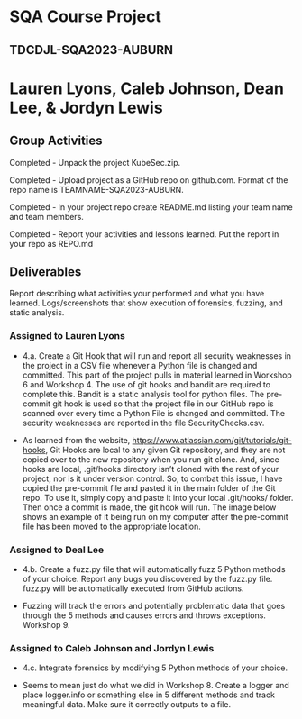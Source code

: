 # SQA Course Project
## TDCDJL-SQA2023-AUBURN
# Lauren Lyons, Caleb Johnson, Dean Lee, & Jordyn Lewis

## Group Activities
Completed - Unpack the project KubeSec.zip.

Completed - Upload project as a GitHub repo on github.com. Format of the repo name is TEAMNAME-SQA2023-AUBURN.

Completed - In your project repo create README.md listing your team name and team members.

Completed - Report your activities and lessons learned. Put the report in your repo as REPO.md

## Deliverables

Report describing what activities your performed and what you have learned.
Logs/screenshots that show execution of forensics, fuzzing, and static analysis.

### Assigned to Lauren Lyons
- 4.a. Create a Git Hook that will run and report all security weaknesses in the project in a CSV file whenever a Python file is changed and committed.
This part of the project pulls in material learned in Workshop 6 and Workshop 4. The use of git hooks and bandit are required to complete this. Bandit is a 
static analysis tool for python files. The pre-commit git hook is used so that the project file in our GitHub repo is scanned over every time a Python File 
is changed and committed. The security weaknesses are reported in the file SecurityChecks.csv.

- As learned from the website, https://www.atlassian.com/git/tutorials/git-hooks, Git Hooks are local to any given Git repository, and they are not copied over
to the new repository when you run git clone. And, since hooks are local, .git/hooks directory isn’t cloned with the rest of your project, nor is it under 
version control. So, to combat this issue, I have copied the pre-commit file and pasted it in the main folder of the Git repo. To use it, simply copy and
paste it into your local .git/hooks/ folder. Then once a commit is made, the git hook will run. The image below shows an example of it being run on my 
computer after the pre-commit file has been moved to the appropriate location.

### Assigned to Deal Lee
- 4.b. Create a fuzz.py file that will automatically fuzz 5 Python methods of your choice. Report any bugs you discovered by the fuzz.py file. fuzz.py will
be automatically executed from GitHub actions.

- Fuzzing will track the errors and potentially problematic data that goes through the 5 methods and causes errors and throws exceptions. Workshop 9.

### Assigned to Caleb Johnson and Jordyn Lewis
- 4.c. Integrate forensics by modifying 5 Python methods of your choice.

- Seems to mean just do what we did in Workshop 8. Create a logger and place logger.info or something else in 5 different methods and track meaningful data. Make sure it correctly outputs to a file. 

